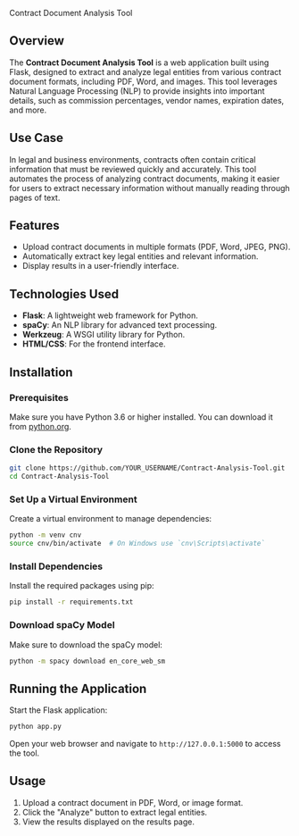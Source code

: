 Contract Document Analysis Tool

## Overview

The **Contract Document Analysis Tool** is a web application built using Flask, designed to extract and analyze legal entities from various contract document formats, including PDF, Word, and images. This tool leverages Natural Language Processing (NLP) to provide insights into important details, such as commission percentages, vendor names, expiration dates, and more.

## Use Case

In legal and business environments, contracts often contain critical information that must be reviewed quickly and accurately. This tool automates the process of analyzing contract documents, making it easier for users to extract necessary information without manually reading through pages of text.

## Features

- Upload contract documents in multiple formats (PDF, Word, JPEG, PNG).
- Automatically extract key legal entities and relevant information.
- Display results in a user-friendly interface.

## Technologies Used

- **Flask**: A lightweight web framework for Python.
- **spaCy**: An NLP library for advanced text processing.
- **Werkzeug**: A WSGI utility library for Python.
- **HTML/CSS**: For the frontend interface.

## Installation

### Prerequisites

Make sure you have Python 3.6 or higher installed. You can download it from [python.org](https://www.python.org/downloads/).

### Clone the Repository

```bash
git clone https://github.com/YOUR_USERNAME/Contract-Analysis-Tool.git
cd Contract-Analysis-Tool
```

### Set Up a Virtual Environment

Create a virtual environment to manage dependencies:

```bash
python -m venv cnv
source cnv/bin/activate  # On Windows use `cnv\Scripts\activate`
```

### Install Dependencies

Install the required packages using pip:

```bash
pip install -r requirements.txt
```

### Download spaCy Model

Make sure to download the spaCy model:

```bash
python -m spacy download en_core_web_sm
```

## Running the Application

Start the Flask application:

```bash
python app.py
```

Open your web browser and navigate to `http://127.0.0.1:5000` to access the tool.

## Usage

1. Upload a contract document in PDF, Word, or image format.
2. Click the "Analyze" button to extract legal entities.
3. View the results displayed on the results page.



